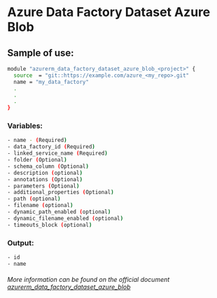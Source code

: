 # Azure Data Factory Dataset Azure Blob

## Sample of use:

```bash
module "azurerm_data_factory_dataset_azure_blob_<project>" {
  source  = "git::https://example.com/azure_<my_repo>.git"
  name = "my_data_factory"
  .
  .
  .
}
```

### Variables:

```bash
- name - (Required)
- data_factory_id (Required)
- linked_service_name (Required)
- folder (Optional)
- schema_column (Optional)
- description (optional)
- annotations (Optional)
- parameters (Optional)
- additional_properties (Optional)
- path (optional)
- filename (optional)
- dynamic_path_enabled (optional)
- dynamic_filename_enabled (optional)
- timeouts_block (optional)
```

### Output:

```bash
- id
- name
```

###### More information can be found on the official document [azurerm_data_factory_dataset_azure_blob](https://registry.terraform.io/providers/hashicorp/azurerm/latest/docs/resources/data_factory_dataset_azure_blob)